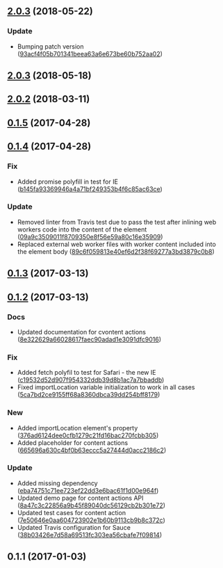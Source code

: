 <a name="2.0.3"></a>
## [2.0.3](https://github.com/advanced-rest-client/xml-viewer/compare/2.0.2...2.0.3) (2018-05-22)


### Update

* Bumping patch version ([93acf4f05b701341beea63a6e673be60b752aa02](https://github.com/advanced-rest-client/xml-viewer/commit/93acf4f05b701341beea63a6e673be60b752aa02))



<a name="2.0.3"></a>
## [2.0.3](https://github.com/advanced-rest-client/xml-viewer/compare/2.0.2...2.0.3) (2018-05-18)




<a name="2.0.2"></a>
## [2.0.2](https://github.com/advanced-rest-client/xml-viewer/compare/0.1.4...2.0.2) (2018-03-11)




<a name="0.1.5"></a>
## [0.1.5](https://github.com/advanced-rest-client/xml-viewer/compare/0.1.4...v0.1.5) (2017-04-28)




<a name="0.1.4"></a>
## [0.1.4](https://github.com/advanced-rest-client/xml-viewer/compare/0.1.2...v0.1.4) (2017-04-28)


### Fix

* Added promise polyfill in test for IE ([b145fa93369946a4a71bf249353b4f6c85ac63ce](https://github.com/advanced-rest-client/xml-viewer/commit/b145fa93369946a4a71bf249353b4f6c85ac63ce))

### Update

* Removed linter from Travis test due to pass the test after inlining web workers code into the content of the element ([09a9c3509011f8709350e8f56e59a80c16e35909](https://github.com/advanced-rest-client/xml-viewer/commit/09a9c3509011f8709350e8f56e59a80c16e35909))
* Replaced external web worker files with worker content included into the element body ([89c6f059813e40ef6d2f38f69277a3bd3879c0b8](https://github.com/advanced-rest-client/xml-viewer/commit/89c6f059813e40ef6d2f38f69277a3bd3879c0b8))



<a name="0.1.3"></a>
## [0.1.3](https://github.com/advanced-rest-client/xml-viewer/compare/0.1.2...v0.1.3) (2017-03-13)




<a name="0.1.2"></a>
## [0.1.2](https://github.com/advanced-rest-client/xml-viewer/compare/0.1.1...v0.1.2) (2017-03-13)


### Docs

* Updated documentation for cvontent actions ([8e322629a66028617faec90adad1e3091dfc9016](https://github.com/advanced-rest-client/xml-viewer/commit/8e322629a66028617faec90adad1e3091dfc9016))

### Fix

* Added fetch polyfil to test for Safari - the new IE ([c19532d52d907f954332ddb39d8b1ac7a7bbaddb](https://github.com/advanced-rest-client/xml-viewer/commit/c19532d52d907f954332ddb39d8b1ac7a7bbaddb))
* Fixed importLocation variable initialization to work in all cases ([5ca7bd2ce9155ff68a8360dbca39dd254bff8179](https://github.com/advanced-rest-client/xml-viewer/commit/5ca7bd2ce9155ff68a8360dbca39dd254bff8179))

### New

* Added importLocation element's property ([376ad6124dee0cfb1279c21fd16bac270fcbb305](https://github.com/advanced-rest-client/xml-viewer/commit/376ad6124dee0cfb1279c21fd16bac270fcbb305))
* Added placeholder for content actions ([665696a630c4bf0b63eccc5a27444d0acc2186c2](https://github.com/advanced-rest-client/xml-viewer/commit/665696a630c4bf0b63eccc5a27444d0acc2186c2))

### Update

* Added missing dependency ([eba74751c71ee723ef22dd3e6bac61f1d00e964f](https://github.com/advanced-rest-client/xml-viewer/commit/eba74751c71ee723ef22dd3e6bac61f1d00e964f))
* Updated demo page for content actions API ([8a47c3c22856a9b45f89040dc56129cb2b301e72](https://github.com/advanced-rest-client/xml-viewer/commit/8a47c3c22856a9b45f89040dc56129cb2b301e72))
* Updated test cases for content action ([7e50646e0aa604723902e1b60b9113cb9b8c372c](https://github.com/advanced-rest-client/xml-viewer/commit/7e50646e0aa604723902e1b60b9113cb9b8c372c))
* Updated Travis configuration for Sauce ([38b03426e7d58a69513fc303ea56cbafe7f09814](https://github.com/advanced-rest-client/xml-viewer/commit/38b03426e7d58a69513fc303ea56cbafe7f09814))



<a name="0.1.1"></a>
## 0.1.1 (2017-01-03)




